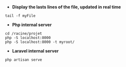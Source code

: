- **Display the lasts lines of the file, updated in real time**
```
tail -f myFile
```

- **Php internal server**
```
cd /racine/projet
php -S localhost:8000
php -S localhost:8000 -t myroot/
```

- **Laravel internal server**
```
php artisan serve
```